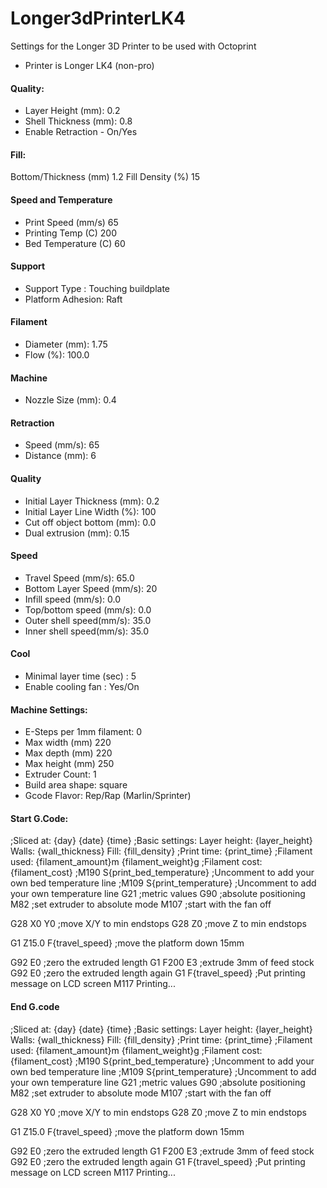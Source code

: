 # Longer3dPrinterLK4
Settings for the Longer 3D Printer to be used with Octoprint

- Printer is Longer LK4 (non-pro)


#### Quality:
- Layer Height (mm): 0.2
- Shell Thickness (mm): 0.8
- Enable Retraction - On/Yes

#### Fill:
Bottom/Thickness (mm) 1.2
Fill Density (%) 15

#### Speed and Temperature
- Print Speed (mm/s) 65
- Printing Temp (C) 200
- Bed Temperature (C) 60

#### Support
- Support Type : Touching buildplate
- Platform Adhesion: Raft

#### Filament
- Diameter (mm): 1.75
- Flow (%): 100.0


#### Machine
 - Nozzle Size (mm): 0.4

#### Retraction
- Speed (mm/s): 65
- Distance (mm): 6

#### Quality
- Initial Layer Thickness (mm): 0.2
- Initial Layer Line Width (%): 100
- Cut off object bottom (mm): 0.0
- Dual extrusion (mm): 0.15

#### Speed
- Travel Speed (mm/s): 65.0
- Bottom Layer Speed (mm/s): 20
- Infill speed (mm/s): 0.0
- Top/bottom speed (mm/s): 0.0
- Outer shell speed(mm/s): 35.0
- Inner shell speed(mm/s): 35.0

#### Cool
- Minimal layer time (sec) : 5
- Enable cooling fan : Yes/On


#### Machine Settings:
- E-Steps per 1mm filament: 0
- Max width (mm) 220
- Max depth (mm) 220
- Max height (mm) 250
- Extruder Count: 1
- Build area shape: square
- Gcode Flavor: Rep/Rap (Marlin/Sprinter)


#### Start G.Code:

;Sliced at: {day} {date} {time}
;Basic settings: Layer height: {layer_height} Walls: {wall_thickness} Fill: {fill_density}
;Print time: {print_time}
;Filament used: {filament_amount}m {filament_weight}g
;Filament cost: {filament_cost}
;M190 S{print_bed_temperature} ;Uncomment to add your own bed temperature line
;M109 S{print_temperature} ;Uncomment to add your own temperature line
G21        ;metric values
G90        ;absolute positioning
M82        ;set extruder to absolute mode
M107       ;start with the fan off

G28 X0 Y0  ;move X/Y to min endstops
G28 Z0     ;move Z to min endstops

G1 Z15.0 F{travel_speed} ;move the platform down 15mm

G92 E0                  ;zero the extruded length
G1 F200 E3              ;extrude 3mm of feed stock
G92 E0                  ;zero the extruded length again
G1 F{travel_speed}
;Put printing message on LCD screen
M117 Printing...


#### End G.code
;Sliced at: {day} {date} {time}
;Basic settings: Layer height: {layer_height} Walls: {wall_thickness} Fill: {fill_density}
;Print time: {print_time}
;Filament used: {filament_amount}m {filament_weight}g
;Filament cost: {filament_cost}
;M190 S{print_bed_temperature} ;Uncomment to add your own bed temperature line
;M109 S{print_temperature} ;Uncomment to add your own temperature line
G21        ;metric values
G90        ;absolute positioning
M82        ;set extruder to absolute mode
M107       ;start with the fan off

G28 X0 Y0  ;move X/Y to min endstops
G28 Z0     ;move Z to min endstops

G1 Z15.0 F{travel_speed} ;move the platform down 15mm

G92 E0                  ;zero the extruded length
G1 F200 E3              ;extrude 3mm of feed stock
G92 E0                  ;zero the extruded length again
G1 F{travel_speed}
;Put printing message on LCD screen
M117 Printing...
